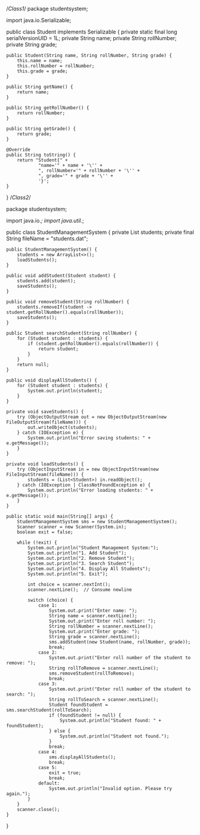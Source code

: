 /*Class1*/
package studentsystem;

import java.io.Serializable;

public class Student implements Serializable {
    private static final long serialVersionUID = 1L;
    private String name;
    private String rollNumber;
    private String grade;

    public Student(String name, String rollNumber, String grade) {
        this.name = name;
        this.rollNumber = rollNumber;
        this.grade = grade;
    }

    public String getName() {
        return name;
    }

    public String getRollNumber() {
        return rollNumber;
    }

    public String getGrade() {
        return grade;
    }

    @Override
    public String toString() {
        return "Student{" +
                "name='" + name + '\'' +
                ", rollNumber='" + rollNumber + '\'' +
                ", grade='" + grade + '\'' +
                '}';
    }
}
/*Class2*/

package studentsystem;

import java.io.*;
import java.util.*;

public class StudentManagementSystem {
    private List<Student> students;
    private final String fileName = "students.dat";

    public StudentManagementSystem() {
        students = new ArrayList<>();
        loadStudents();
    }

    public void addStudent(Student student) {
        students.add(student);
        saveStudents();
    }

    public void removeStudent(String rollNumber) {
        students.removeIf(student -> student.getRollNumber().equals(rollNumber));
        saveStudents();
    }

    public Student searchStudent(String rollNumber) {
        for (Student student : students) {
            if (student.getRollNumber().equals(rollNumber)) {
                return student;
            }
        }
        return null;
    }

    public void displayAllStudents() {
        for (Student student : students) {
            System.out.println(student);
        }
    }

    private void saveStudents() {
        try (ObjectOutputStream out = new ObjectOutputStream(new FileOutputStream(fileName))) {
            out.writeObject(students);
        } catch (IOException e) {
            System.out.println("Error saving students: " + e.getMessage());
        }
    }

    private void loadStudents() {
        try (ObjectInputStream in = new ObjectInputStream(new FileInputStream(fileName))) {
            students = (List<Student>) in.readObject();
        } catch (IOException | ClassNotFoundException e) {
            System.out.println("Error loading students: " + e.getMessage());
        }
    }

    public static void main(String[] args) {
        StudentManagementSystem sms = new StudentManagementSystem();
        Scanner scanner = new Scanner(System.in);
        boolean exit = false;

        while (!exit) {
            System.out.println("Student Management System:");
            System.out.println("1. Add Student");
            System.out.println("2. Remove Student");
            System.out.println("3. Search Student");
            System.out.println("4. Display All Students");
            System.out.println("5. Exit");

            int choice = scanner.nextInt();
            scanner.nextLine();  // Consume newline

            switch (choice) {
                case 1:
                    System.out.print("Enter name: ");
                    String name = scanner.nextLine();
                    System.out.print("Enter roll number: ");
                    String rollNumber = scanner.nextLine();
                    System.out.print("Enter grade: ");
                    String grade = scanner.nextLine();
                    sms.addStudent(new Student(name, rollNumber, grade));
                    break;
                case 2:
                    System.out.print("Enter roll number of the student to remove: ");
                    String rollToRemove = scanner.nextLine();
                    sms.removeStudent(rollToRemove);
                    break;
                case 3:
                    System.out.print("Enter roll number of the student to search: ");
                    String rollToSearch = scanner.nextLine();
                    Student foundStudent = sms.searchStudent(rollToSearch);
                    if (foundStudent != null) {
                        System.out.println("Student found: " + foundStudent);
                    } else {
                        System.out.println("Student not found.");
                    }
                    break;
                case 4:
                    sms.displayAllStudents();
                    break;
                case 5:
                    exit = true;
                    break;
                default:
                    System.out.println("Invalid option. Please try again.");
            }
        }
        scanner.close();
    }
}
